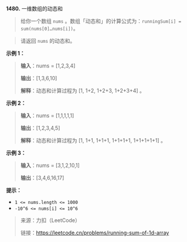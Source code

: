 **1480.** 一维数组的动态和

>给你一个数组 `nums` 。数组「动态和」的计算公式为：`runningSum[i] = sum(nums[0]…nums[i])`。

>请返回 `nums` 的动态和。

**示例 1：**

> **输入**：nums = [1,2,3,4]
> 
> **输出**：[1,3,6,10]
> 
> **解释**：动态和计算过程为 [1, 1+2, 1+2+3, 1+2+3+4] 。

**示例 2：**

> **输入**：nums = [1,1,1,1,1]
> 
> **输出**：[1,2,3,4,5]
> 
> **解释**：动态和计算过程为 [1, 1+1, 1+1+1, 1+1+1+1, 1+1+1+1+1] 。

**示例 3：**

> **输入**：nums = [3,1,2,10,1]
>
> **输出**：[3,4,6,16,17]

**提示：**

- `1 <= nums.length <= 1000`
- `-10^6 <= nums[i] <= 10^6`

> 来源：力扣（LeetCode）
> 
> 链接：https://leetcode.cn/problems/running-sum-of-1d-array
